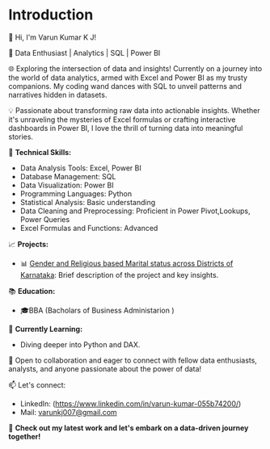 # Introduction

👋 Hi, I'm Varun Kumar K J!

🚀 Data Enthusiast | Analytics | SQL | Power BI

🌐 Exploring the intersection of data and insights! Currently on a journey into the world of data analytics, armed with Excel and Power BI as my trusty companions. My coding wand dances with SQL to unveil patterns and narratives hidden in datasets.

💡 Passionate about transforming raw data into actionable insights. Whether it's unraveling the mysteries of Excel formulas or crafting interactive dashboards in Power BI, I love the thrill of turning data into meaningful stories.

🔧 **Technical Skills:**
   - Data Analysis Tools: Excel, Power BI
   - Database Management: SQL
   - Data Visualization: Power BI
   - Programming Languages: Python
   - Statistical Analysis: Basic understanding
   - Data Cleaning and Preprocessing: Proficient in Power Pivot,Lookups, Power Queries
   - Excel Formulas and Functions: Advanced

📈 **Projects:**
   - 📊 [Gender and Religious based Marital status across Districts of Karnataka](Link-to-Project-Repo): Brief description of the project and key insights.


📚 **Education:**
   - 🎓BBA (Bacholars of Business Administarion )

🌱 **Currently Learning:**
   - Diving deeper into Python and DAX.

🤝 Open to collaboration and eager to connect with fellow data enthusiasts, analysts, and anyone passionate about the power of data!

📫 Let's connect:
   - LinkedIn: (https://www.linkedin.com/in/varun-kumar-055b74200/)
   - Mail: varunkj007@gmail.com
 

🔗 **Check out my latest work and let's embark on a data-driven journey together!**
